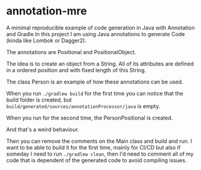 # annotation-mre
A minimal reproducible example of code generation in Java with Annotation and Gradle
In this project I am using Java annotations to generate Code (kinda like Lombok or Dagger2). 

The annotations are Positional and PositionalObject. 

The idea is to create an object from a String. All of its attributes are defined in a ordered position and with fixed length of this String.

The class Person is an example of how these annotations can be used.

When you run `./gradlew build` for the first time you can notice that the build folder is created, but `build/generated/sources/annotationProcessor/java` is empty.

When you run for the second time, the PersonPositional is created.

And that's a weird behaviour.

Then you can remove the comments on the Main class and build and run. I want to be able to build it for the first time, 
mainly for CI/CD but also if someday I need to run `./gradlew clean`, then I'd need to comment all of my code that is
dependent of the generated code to avoid compiling issues.

